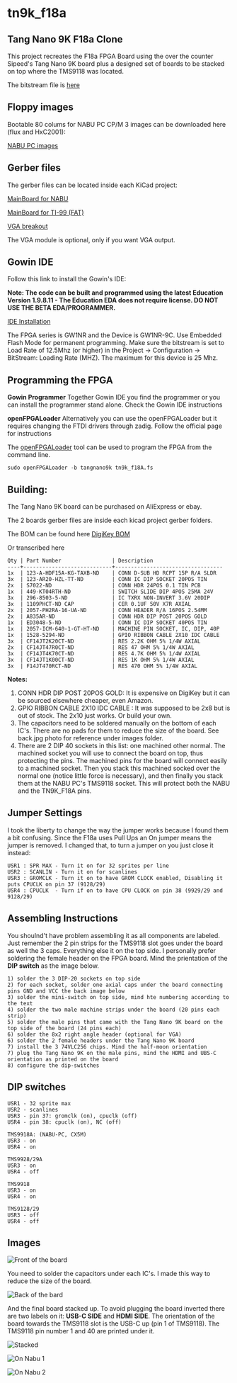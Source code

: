 # tn9k_f18a
 
## Tang Nano 9K F18a Clone

This project recreates the F18a FPGA Board using the over the counter Sipeed's Tang Nano 9K board plus a designed set of boards to be stacked on top where the TMS9118 was located.

The bitstream file is [here](fpga/tn9k_f18A/impl/pnr/tn9k_f18A.fs)

## Floppy images

Bootable 80 colums for NABU PC CP/M 3 images can be downloaded here (flux and HxC2001): 

[NABU PC images](https://drive.google.com/file/d/1nU48-01ozhA_n-ZHN1SCNINqFqhcBxUN/view?usp=sharing)

## Gerber files

The gerber files can be located inside each KiCad project:

[MainBoard for NABU](KiCad/tn9k_f18a/gerber)

[MainBoard for TI-99 (FAT)](KiCad/tn9k_f18_fat/gerber)

[VGA breakout](KiCad/tn9k_vga/gerber)

The VGA module is optional, only if you want VGA output.

## Gowin IDE
Follow this link to install the Gowin's IDE:

**Note: The code can be built and programmed using the latest Education Version 1.9.8.11 - The Education EDA does not require license. DO NOT USE THE BETA EDA/PROGRAMMER.**

[IDE Installation](https://wiki.sipeed.com/hardware/en/tang/Tang-Nano-Doc/install-the-ide.html)

The FPGA series is GW1NR and the Device is GW1NR-9C. Use Embedded Flash Mode for permanent programming. Make sure the bitstream is set to Load Rate of 12.5Mhz (or higher) in the Project -> Configuration -> BitStream: Loading Rate (MHZ). The maximum for this device is 25 Mhz.

## Programming the FPGA

**Gowin Programmer**
Together Gowin IDE you find the programmer or you can install the programmer stand alone. Check the Gowin IDE instructions

**openFPGALoader**
Alternatively you can use the openFPGALoader but it requires changing the FTDI drivers through zadig. Follow the official page for instructions

The [openFPGALoader](https://github.com/trabucayre/openFPGALoader)
tool can be used to program the FPGA from the command line.

```
sudo openFPGALoader -b tangnano9k tn9k_f18A.fs
```

## Building:

The Tang Nano 9K board can be purchased on AliExpress or ebay.

The 2 boards gerber files are inside each kicad project gerber folders.

The BOM can be found here [DigiKey BOM](https://www.digikey.ca/short/2t98zrjw)

Or transcribed here
```
Qty | Part Number                | Description
----+----------------------------+----------------------------------
1x  | 123-A-HDF15A-KG-TAXB-ND    | CONN D-SUB HD RCPT 15P R/A SLDR
3x  | 123-AR20-HZL-TT-ND         | CONN IC DIP SOCKET 20POS TIN
2x  | S7022-ND                   | CONN HDR 24POS 0.1 TIN PCB
1x  | 449-KT04RTH-ND             | SWITCH SLIDE DIP 4POS 25MA 24V
3x  | 296-8503-5-ND              | IC TXRX NON-INVERT 3.6V 20DIP
3x  | 1109PHCT-ND CAP            | CER 0.1UF 50V X7R AXIAL
2x  | 2057-PH2RA-16-UA-ND        | CONN HEADER R/A 16POS 2.54MM
2x  | A835AR-ND                  | CONN HDR DIP POST 20POS GOLD
1x  | ED3048-5-ND                | CONN IC DIP SOCKET 40POS TIN
1x  | 2057-ICM-640-1-GT-HT-ND    | MACHINE PIN SOCKET, IC, DIP, 40P
1x  | 1528-5294-ND               | GPIO RIBBON CABLE 2X10 IDC CABLE
3x  | CF14JT2K20CT-ND            | RES 2.2K OHM 5% 1/4W AXIAL
2x  | CF14JT47R0CT-ND            | RES 47 OHM 5% 1/4W AXIAL
3x  | CF14JT4K70CT-ND            | RES 4.7K OHM 5% 1/4W AXIAL
3x  | CF14JT1K00CT-ND            | RES 1K OHM 5% 1/4W AXIAL
3x  | F14JT470RCT-ND             | RES 470 OHM 5% 1/4W AXIAL
```
**Notes:**

1) CONN HDR DIP POST 20POS GOLD: It is expensive on DigiKey but it can be sourced elsewhere cheaper, even Amazon.
2) GPIO RIBBON CABLE 2X10 IDC CABLE : It was supposed to be 2x8 but is out of stock. The 2x10 just works. Or build your own.
3) The capacitors need to be soldered manually on the bottom of each IC's. There are no pads for them to reduce the size of the board. See back.jpg photo for reference under images folder.
4) There are 2 DIP 40 sockets in this list: one machined other normal. The machined socket you will use to connect the board on top, thus protecting the pins. The machined pins for the board will connect easily to a machined socket. Then you stack this machined socked over the normal one (notice little force is necessary), and then finally you stack them at the NABU PC's TMS9118 socket. This will protect both the NABU and the TN9K_F18A pins.

## Jumper Settings

I took the liberty to change the way the jumper works because I found them a bit confusing. Since the F18a uses Pull Ups an On jumper means the jumper is removed. I changed that, to turn a jumper on you just close it instead:
```
USR1 : SPR MAX - Turn it on for 32 sprites per line
USR2 : SCANLIN - Turn it on for scanlines
USR3 : GROMCLK - Turn it on to have GROM CLOCK enabled, Disabling it puts CPUCLK on pin 37 (9128/29)
USR4 : CPUCLK  - Turn if on to have CPU CLOCK on pin 38 (9929/29 and 9128/29)
```

## Assembling Instructions

You shoulnd't have problem assembling it as all components are labeled. Just remember the 2 pin strips for the TMS9118 slot goes under the board as well the 3 caps. Everything else it on the top side. I personally prefer soldering the female header on the FPGA board. Mind the prientation of the **DIP switch** as the image below.
```
1) solder the 3 DIP-20 sockets on top side
2) for each socket, solder one axial caps under the board connecting pins GND and VCC the back image below
3) solder the mini-switch on top side, mind hte numbering according to the text
4) solder the two male machine strips under the board (20 pins each strip)
5) solder the male pins that came with the Tang Nano 9K board on the top side of the board (24 pins each)
6) solder the 8x2 right angle header (optional for VGA)
6) solder the 2 female headers under the Tang Nano 9K board
7) install the 3 74VLC256 chips. Mind the half-moon orientation
7) plug the Tang Nano 9K on the male pins, mind the HDMI and UBS-C orientation as printed on the board
8) configure the dip-switches
```

## DIP switches
```
USR1 - 32 sprite max
USR2 - scanlines
USR3 - pin 37: gromclk (on), cpuclk (off)
USR4 - pin 38: cpuclk (on), NC (off)

TMS9918A: (NABU-PC, CX5M)
USR3 - on
USR4 - on

TMS9928/29A
USR3 - on
USR4 - off

TMS9918
USR3 - on
USR4 - on

TMS9128/29
USR3 - off
USR4 - off
```

## Images

![Front of the board](images/front.jpg)

You need to solder the capacitors under each IC's. I made this way to reduce the size of the board.

![Back of the bard](images/back.jpg)

And the final board stacked up. To avoid plugging the board inverted there are two labels on it: **USB-C SIDE** and **HDMI SIDE**. The orientation of the board towards the TMS9118 slot is the USB-C up (pin 1 of TMS9118). The TMS9118 pin number 1 and 40 are printed under it.

![Stacked](images/stacked.jpg)

![On Nabu 1](images/on_nabu1.jpg)

![On Nabu 2](images/on_nabu2.jpg)

